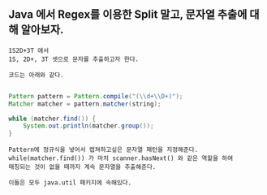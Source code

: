 ## Java 에서 Regex를 이용한 Split 말고, 문자열 추출에 대해 알아보자.

    1S2D+3T 에서
    1S, 2D+, 3T 셋으로 문자를 추출하고자 한다.

    코드는 아래와 같다.

```java

Pattern pattern = Pattern.compile("(\\d+\\D+)");
Matcher matcher = pattern.matcher(string);

while (matcher.find()) {
    System.out.println(matcher.group());
}

```

    Pattern에 정규식을 넣어서 캡쳐하고싶은 문자열 패턴을 지정해준다.
    while(matcher.find()) 가 마치 scanner.hasNext() 와 같은 역할을 하여
    매칭되는 것이 없을 때까지 계속 문자열을 추출해준다.

    이들은 모두 java.util 패키지에 속해있다.

